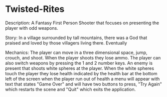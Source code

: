 # Twisted-Rites

Description: A Fantasy First Person Shooter that focuses on presenting the player with odd weapons.

Story: In a village surrounded by tall mountains, there was a God that praised and loved by those villagers living there. Eventually

Mechanics: The player can move in a three dimensional space, jump, crouch, and shoot. When the player shoots they lose ammo. The player can also switch weapons by pressing the 1 and 2 number keys. An enemy is present that shoots white spheres at the player. When the white spheres touch the player they lose health indicated by the health bar at the bottom left of the screen when the player run out of health a menu will appear with text that states "Game Over" and will have two buttons to press, "Try Again" which restarts the scene and "Quit" which exits the application.
